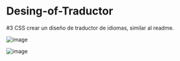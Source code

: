 # Desing-of-Traductor
#3 CSS crear  un diseño de traductor de idiomas, similar al readme.

![image](https://github.com/JhojanBinary/Desing-of-Traductor/assets/102551448/54a15967-8c58-4772-ae42-d36ade192fa0)

![image](https://github.com/JhojanBinary/Desing-of-Traductor/assets/102551448/37217410-8a4c-4ded-a821-5410ccb23e09)
